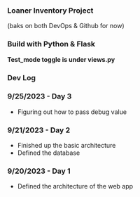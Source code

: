 ### Loaner Inventory Project
(baks on both DevOps & Github for now) 

### Build with Python & Flask

**Test_mode toggle is under views.py**

### Dev Log

### 9/25/2023 - Day 3
- Figuring out how to pass debug value 

### 9/21/2023 - Day 2
- Finished up the basic architecture
- Defined the database

### 9/20/2023 - Day 1
- Defined the architecture of the web app

